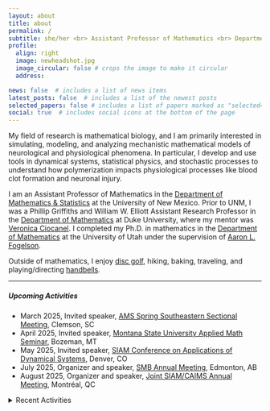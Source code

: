 ```yaml
---
layout: about
title: about
permalink: /
subtitle: she/her <br> Assistant Professor of Mathematics <br> Department of Mathematics & Statistics <br> University of New Mexico
profile:
  align: right
  image: newheadshot.jpg
  image_circular: false # crops the image to make it circular
  address: 

news: false  # includes a list of news items
latest_posts: false  # includes a list of the newest posts
selected_papers: false # includes a list of papers marked as "selected={true}"
social: true  # includes social icons at the bottom of the page
---
```


My field of research is mathematical biology, and I am primarily interested in simulating, modeling, and analyzing mechanistic mathematical models of neurological and physiological phenomena. In particular, I develop and use tools in dynamical systems, statistical physics, and stochastic processes to understand how polymerization impacts physiological processes like blood clot formation and neuronal injury. 

I am an Assistant Professor of Mathematics in the [Department of Mathematics & Statistics](https://math.unm.edu) at the University of New Mexico. Prior to UNM, I was a Phillip Griffiths and William W. Elliott Assistant Research Professor in the [Department of Mathematics](https://math.duke.edu/ "Department of Mathematics") at Duke University, where my mentor was [Veronica Ciocanel](https://services.math.duke.edu/~ciocanel/ "Veronica Ciocanel"). I completed my Ph.D. in mathematics in the [Department of Mathematics](https://math.utah.edu "Department of Mathematics") at the University of Utah under the supervision of [Aaron L. Fogelson](https://math.utah.edu/~fogelson "Aaron L. Fogelson" ). 

Outside of mathematics, I enjoy [disc golf](https://www.pdga.com/player/149354), hiking, baking, traveling, and playing/directing [handbells](/assets/pdf/MathematicsOfBellRinging_2020Talk.pdf).

 <hr/>
 
##### Upcoming Activities<br/> 
* March 2025, Invited speaker, [AMS Spring Southeastern Sectional Meeting](https://www.ams.org/meetings/sectional/2324_program.html), Clemson, SC
* April 2025, Invited speaker, [Montana State University Applied Math Seminar](https://www.montana.edu/calendar/events/53720), Bozeman, MT
* May 2025, Invited speaker, [SIAM Conference on Applications of Dynamical Systems](https://www.siam.org/conferences-events/siam-conferences/ds25/), Denver, CO
* July 2025, Organizer and speaker, [SMB Annual Meeting](https://2025.smb.org), Edmonton, AB
* August 2025, Organizer and speaker, [Joint SIAM/CAIMS Annual Meeting](https://www.siam.org/conferences-events/siam-conferences/an25/), Montréal, QC

<details close>
<summary>Recent Activities</summary> 
    &nbsp;&nbsp;&nbsp;&nbsp;&nbsp;&nbsp; January 2025, Invited participant (<a href = "https://icerm.brown.edu/program/topical_workshop/tw-25-pddcs">ICERM Workshop on Patterns, Dynamics, and Data in Complex Systems</a>, Providence, RI<br/>    
    &nbsp;&nbsp;&nbsp;&nbsp;&nbsp;&nbsp; January 2025, Co-organizer and speaker (<a href = "https://jointmathematicsmeetings.org/jmm">Joint Mathematics Meetingy</a>, Seattle, WA<br/>    
  &nbsp;&nbsp;&nbsp;&nbsp;&nbsp;&nbsp; November 2024, Invited participant (<a href = "https://www.nitmb.org/random-dynamical-systems">NITMB Workshop on Random Dynamical Systems, with applications in biology</a>, Chicago, IL<br/>
   &nbsp;&nbsp;&nbsp;&nbsp;&nbsp;&nbsp;  October 2024, Participant, <a href = "https://aimath.org/programs/squares/">AIM SQuaRE for research collaboration</a>), Pasadena, CA <br/>
     &nbsp;&nbsp;&nbsp;&nbsp;&nbsp;&nbsp; July 2024, Co-organizer and invited speaker, <a href="https://www.siam.org/conferences/cm/conference/an24">SIAM Annual Meeting 2024</a>, Spokane, WA<br/>
   &nbsp;&nbsp;&nbsp;&nbsp;&nbsp;&nbsp; May 2024, Invited speaker, <a href="https://siam.vcu.edu/bamm/">Biology and Medicine through Mathematics</a>, Richmond, VA<br/>
  &nbsp;&nbsp;&nbsp;&nbsp;&nbsp;&nbsp; April 2024, Invited speaker, <a href="https://math.unc.edu/event/applied-mathematics-colloquium-anna-c-nelson-duke/">UNC Applied Mathematics Colloquium</a>, Chapel Hill, NC<br/>
   &nbsp;&nbsp;&nbsp;&nbsp;&nbsp;&nbsp; April 2024, Plenary speaker, <a href="https://sites.google.com/view/mathforallnola/satellite-conference/clemson-sc">Plenary speaker, Math For All</a>, Clemson, SC<br/>
     &nbsp;&nbsp;&nbsp;&nbsp;&nbsp;&nbsp; March 2024, Invited speaker, <a href="https://sites.google.com/vcu.edu/biomath-seminar/">VCU Biomath Seminar</a>, Richmond, VA<br/>
   &nbsp;&nbsp;&nbsp;&nbsp;&nbsp;&nbsp; January 2024, Invited speaker, <a href="https://www.jointmathematicsmeetings.org/meetings/national/jmm2024/2300_program.html">Joint Mathematics Meeting</a>, San Francisco, CA<br/>
   &nbsp;&nbsp;&nbsp;&nbsp;&nbsp;&nbsp; November 2023, Invited speaker, <a href="https://math.sciences.ncsu.edu/event/biomathematics-seminar-anna-nelson/">NC State Biomathematics Seminar</a>, Raleigh NC<br/>
    &nbsp;&nbsp;&nbsp;&nbsp;&nbsp;&nbsp; November 2023, Poster presenter, <a href="https://services.math.duke.edu/Tricams/index.html">TriCAMs</a>, Durham NC<br/>
  &nbsp;&nbsp;&nbsp;&nbsp;&nbsp;&nbsp; October 2023, Invited speaker, <a href="https://www.math.upenn.edu/events/mathematical-models-polymerization-physiology">UPenn MathBio Seminar</a>, Philadelphia PA<br/>
   &nbsp;&nbsp;&nbsp;&nbsp;&nbsp;&nbsp; September 2023, Co-organizer and invited speaker, <a href="https://awm-math.org/meetings/awm-research-symposium/">AWM Research Symposium 2023</a>, Atlanta GA<br/>
   &nbsp;&nbsp;&nbsp;&nbsp;&nbsp;&nbsp; August 2023, Co-organizer and invited speaker, <a href="https://iciam2023.org">ICIAM 2023</a>, Tokyo JP<br/>
   &nbsp;&nbsp;&nbsp;&nbsp;&nbsp;&nbsp; August 2023, Co-organizer and invited speaker, <a href="https://www.maa.org/meetings/mathfest">MAA MathFest 2023 </a>,  Tampa FL<br/>
   &nbsp;&nbsp;&nbsp;&nbsp;&nbsp;&nbsp; July 2023, Invited speaker, <a href="https://2023.smb.org">Society for Mathematical Biology Annual Meeting</a>,  Columbus OH<br/>
   &nbsp;&nbsp;&nbsp;&nbsp;&nbsp;&nbsp; June 2023, Invited participant, <a href="https://www.ams.org/programs/research-communities/2023MRC-SocialSystems">AMS MRC on Complex Social Systems</a>, Java Center NY<br/>
 &nbsp;&nbsp;&nbsp;&nbsp;&nbsp;&nbsp; May 2023, Contributed speaker, <a href="https://www.siam.org/conferences/cm/conference/ds23">SIAM Dynamical Systems 2023</a>, Portland OR<br/>
 &nbsp;&nbsp;&nbsp;&nbsp;&nbsp;&nbsp; April 2023, Invited speaker, <a href="https://www.ams.org/meetings/sectional/2308_progfull.html">AMS Spring Central Sectional Meeting 2023</a>, Cincinnati OH <br/>
</details>

